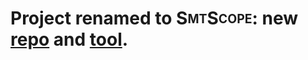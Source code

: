 # Project renamed to S<b><sub><sup>MT</sup></sub></b>S<b><sub><sup>COPE</sup></sub></b>: new [repo](https://github.com/viperproject/smt-scope) and [tool](https://viperproject.github.io/smt-scope/).
